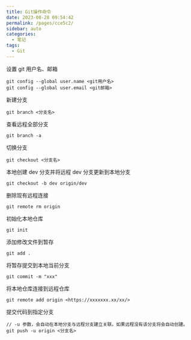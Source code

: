 ```yaml
---
title: Git操作命令
date: 2023-08-28 09:54:42
permalink: /pages/cce5c2/
sidebar: auto
categories:
  - 笔记
tags:
  - Git
---
```


设置 git 用户名、邮箱

```
git config --global user.name <git用户名>
git config --global user.email <git邮箱>
```

新建分支

```
git branch <分支名>
```

查看远程全部分支

```
git branch -a
```

切换分支

```
git checkout <分支名>
```

本地创建 dev 分支并将远程 dev 分支更新到本地分支

```
git checkout -b dev origin/dev
```

删除现有远程连接

```
git remote rm origin
```

初始化本地仓库

```
git init
```

添加修改文件到暂存

```
git add .
```

将暂存提交到本地当前分支

```
git commit -m "xxx"
```

将本地仓库连接到远程仓库

```
git remote add origin <https://xxxxxxx.xx/xx/>
```

提交代码到指定分支

```
// -u 参数，会自动在本地分支与远程分支建立关联。如果远程没有该分支将会自动创建。
git push -u origin <分支名>
```
